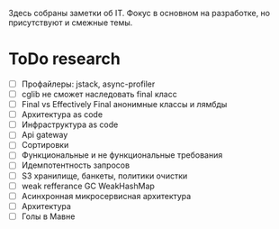 Здесь собраны заметки об IT. Фокус в основном на разработке, но присутствуют и смежные темы.

# ToDo research

- [ ] Профайлеры: jstack, async-profiler
- [ ] cglib не сможет наследовать final класс
- [ ] Final vs Effectively Final анонимные классы и лямбды
- [ ] Архитектура as code
- [ ] Инфраструктура as code
- [ ] Api gateway
- [ ] Сортировки
- [ ] Функциональные и не функциональные требования
- [ ] Идемпотентность запросов
- [ ] S3 хранилище, банкеты, политики очистки
- [ ] weak refferance GC WeakHashMap
- [ ] Асинхронная микросервисная архитектура
- [ ] Архитектура
- [ ] Голы в Мавне